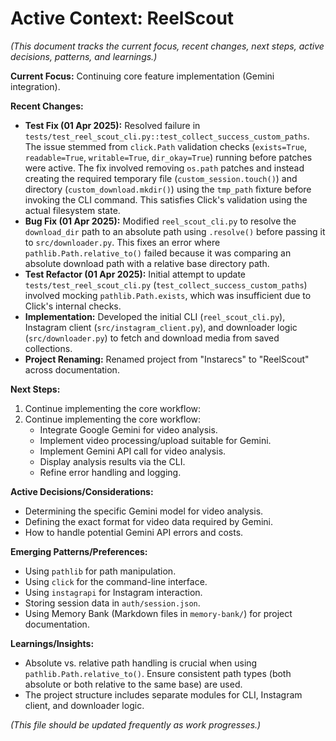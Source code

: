# Active Context: ReelScout

*(This document tracks the current focus, recent changes, next steps, active decisions, patterns, and learnings.)*

**Current Focus:** Continuing core feature implementation (Gemini integration).

**Recent Changes:**
*   **Test Fix (01 Apr 2025):** Resolved failure in `tests/test_reel_scout_cli.py::test_collect_success_custom_paths`. The issue stemmed from `click.Path` validation checks (`exists=True`, `readable=True`, `writable=True`, `dir_okay=True`) running before patches were active. The fix involved removing `os.path` patches and instead creating the required temporary file (`custom_session.touch()`) and directory (`custom_download.mkdir()`) using the `tmp_path` fixture before invoking the CLI command. This satisfies Click's validation using the actual filesystem state.
*   **Bug Fix (01 Apr 2025):** Modified `reel_scout_cli.py` to resolve the `download_dir` path to an absolute path using `.resolve()` before passing it to `src/downloader.py`. This fixes an error where `pathlib.Path.relative_to()` failed because it was comparing an absolute download path with a relative base directory path.
*   **Test Refactor (01 Apr 2025):** Initial attempt to update `tests/test_reel_scout_cli.py` (`test_collect_success_custom_paths`) involved mocking `pathlib.Path.exists`, which was insufficient due to Click's internal checks.
*   **Implementation:** Developed the initial CLI (`reel_scout_cli.py`), Instagram client (`src/instagram_client.py`), and downloader logic (`src/downloader.py`) to fetch and download media from saved collections.
*   **Project Renaming:** Renamed project from "Instarecs" to "ReelScout" across documentation.

**Next Steps:**
1.  Continue implementing the core workflow:
2.  Continue implementing the core workflow:
    *   Integrate Google Gemini for video analysis.
    *   Implement video processing/upload suitable for Gemini.
    *   Implement Gemini API call for video analysis.
    *   Display analysis results via the CLI.
    *   Refine error handling and logging.

**Active Decisions/Considerations:**
*   Determining the specific Gemini model for video analysis.
*   Defining the exact format for video data required by Gemini.
*   How to handle potential Gemini API errors and costs.

**Emerging Patterns/Preferences:**
*   Using `pathlib` for path manipulation.
*   Using `click` for the command-line interface.
*   Using `instagrapi` for Instagram interaction.
*   Storing session data in `auth/session.json`.
*   Using Memory Bank (Markdown files in `memory-bank/`) for project documentation.

**Learnings/Insights:**
*   Absolute vs. relative path handling is crucial when using `pathlib.Path.relative_to()`. Ensure consistent path types (both absolute or both relative to the same base) are used.
*   The project structure includes separate modules for CLI, Instagram client, and downloader logic.

*(This file should be updated frequently as work progresses.)*
